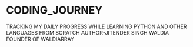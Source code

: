 # CODING_JOURNEY
TRACKING MY DAILY PROGRESS WHILE LEARNING PYTHON AND OTHER LANGUAGES FROM SCRATCH
AUTHOR-JITENDER SINGH WALDIA
FOUNDER OF WALDIARRAY
